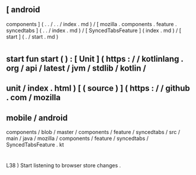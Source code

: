 [
android
-
components
]
(
.
.
/
.
.
/
index
.
md
)
/
[
mozilla
.
components
.
feature
.
syncedtabs
]
(
.
.
/
index
.
md
)
/
[
SyncedTabsFeature
]
(
index
.
md
)
/
[
start
]
(
.
/
start
.
md
)
#
start
fun
start
(
)
:
[
Unit
]
(
https
:
/
/
kotlinlang
.
org
/
api
/
latest
/
jvm
/
stdlib
/
kotlin
/
-
unit
/
index
.
html
)
[
(
source
)
]
(
https
:
/
/
github
.
com
/
mozilla
-
mobile
/
android
-
components
/
blob
/
master
/
components
/
feature
/
syncedtabs
/
src
/
main
/
java
/
mozilla
/
components
/
feature
/
syncedtabs
/
SyncedTabsFeature
.
kt
#
L38
)
Start
listening
to
browser
store
changes
.
